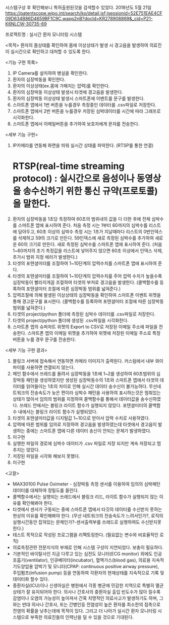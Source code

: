 시스템구상 후 확인해보니 특허출원된것을 검색할수 있었다.
2018년도 5월 21일
https://patentscope.wipo.int/search/ko/detail.jsf;jsessionid=52E751EAE4CF09D634B86D4659BF1C9C.wapp2nB?docId=KR278908869&_cid=P21-K6NLCW-30735-69

프로젝트명 : 실시간 환자 모니터링 시스템

<목적>
환자의 몸상태를 확인하여 몸에 이상상태가 발생 시
경고음을 발생하여 의료진이 실시간으로 확인하고 대처할 수
있도록 한다.

<기능 구현 목록>
1. IP Camera를 설치하여 병실을 확인한다.
2. 환자의 심장박동을 확인한다.
3. 환자의 이상상태(ex.몸에 가해지는 압력)를 확인한다.
4. 환자의 심장박동 이상상태 발생시 타겟에 경고음을 발생한다.
5. 환자의 심장박동 이상상태 발생시 스마트폰에 이벤트를 문구를 발생한다.
6. 스마트폰 앱에서 1번 버튼을 누를경우 측정중인 데이터를 .csv파일로 저장한다.
7. 스마트폰 앱에서 2번 버튼을 누를경우 저장된 심박데이터를 시간에 따라 그래프로 시각화한다.
8. 스마트폰 앱에서 이메일버튼을 추가하여 보호자에게 문자를 전송한다.

<세부 기능 구현>
1. IP카메라를 연동해 화면을 띄워 실시간 상태를 파악한다. (RTSP를 통한 연결)
   # RTSP(real-time streaming protocol) : 실시간으로 음성이나 동영상을 송수신하기 위한 통신 규약(프로토콜)을 말한다.
2. 환자의 심장박동을 1초당 측정하여 60초의 범위내의 값을 다 더한 후에 전체 심박수를 스마트폰 앱에 표시하여 준다.
   처음 측정 시는 1부터 60까지의 심박수를 리스트에 담아두고,
   60초 이상의 심박수 측정 시는 1초가 지날때마다 리스트의 0번인덱스를
   삭제하고 59의 크기로 만든다.
   59인덱스에 새로 측정된 심박수를 추가하여 새로운 60의 크기로 만든다.
   새로 측정된 심박수를 스마트폰 앱에 표시하여 준다.
   (처음 1~60까지의 초기 측정값을 리스트에 넣어주지 않으면 60초 이상에서 인덱스 삭제, 추가시 범위 지정 에러가 발생한다.)
3. 타겟의 포텐셜미터를 조절하여 1~10단계의 압력수치를 스마트폰 앱에 표시하여 준다.
4. 타겟의 포텐셜미터를 조절하여 1~10단계의 압력수치를 주어 압력 수치가 높을수록 
   심장박동이 빨라지게끔 조절하여 타겟의 부저로 경고음을 발생한다.
   (콜백함수를 등록하여 포텐셜미터 조절에 따른 심장박동 범위를 넓혀준다.)
5. 압력조절에 의해 발생된 이상상태의 심장박동을 확인하여 스마트폰 이벤트 위젯을 통해 경고문구를 표시한다.
   (콜백함수를 등록하여 포텐셜미터 조절에 따른 심장박동 범위를 넓혀준다.)
6. 타겟의 project/python 폴더에 측정된 심박수 데이터를 .csv파일로 저장한다.
7. 타겟의 project/python 폴더에 생성된 .csv파일을 시각화한다.
8. 스마트폰 앱의 슈퍼차트 위젯의 Export to CSV로 저장된 이메일 주소에 파일을 전송한다.
   스마트폰 앱의 이메일 위젯을 추가하여 위젯에 저장된 이메일 주소로 특정 버튼을 누를 경우 문구를 전송한다.
   
<세부 기능 구현 결과>
1. 블링크 서버에 접속해서 연동하면 카메라 이미지가 출력된다. 커스텀에서 내부 와이파이를 사용하면 연결되지 않는다.
2. 메인 함수에서 쓰레드를 돌려서 심장박동을 1초에 1~2를 생성하여 60초범위의 심장박동 패턴을 생성하였지만
   생성된 심장박동수의 1초와 스마트폰 앱에서 타겟의 데이터를 읽어들이는 1초의 차이로 인해 실시간 데이터 송수신이 불가능하다.
   무선네트워크의 전송속도가 늦은 편이라 심박수 패턴을 사용하여 표시하는것은 멈춰있는 상태가 많아서 임의의 범위를 지정하여
   콜백함수를 통해서 데이터값을 송수신하였다.
   쓰레드 안에서는 블링크 라이트 함수가 실행되지 않았다. 포텐셜미터의 콜백함수 내에서는 블링크 라이트 함수가 실행되었다.
3. 타겟의 포텐셜미터값을 디지털값 1~10으로 받아서 압력 수치로 사용하였다.
4. 압력에 따른 범위를 임의로 지정하여 경고음을 발생하였는데 타겟에서 경고음이 발생하는 중에는 스마트폰 앱에 다른 데이터 송신이
   안되는 문제가 발생하였다.
5. 미구현
6. 실행한 파일의 경로에 심박수 데이터가 .csv 파일로 저장 되지만 계속 저장되고 멈추지는 않았다.
7. 저장된 파일을 시각화 해보지 못했다.
8. 미구현

<고찰>
- MAX30100 Pulse Oximeter - 심장박동 측정 센서를 이용하여 임의의 심박패턴 데이터를 대체하여 정밀도를 올린다.
- 콜백함수에서는 실행되는 쓰레드에서 블링크 리드, 라이트 함수가 실행되지 않는 이유를 확인해봐야 한다.
- 타겟에서 센서가 구동되는 중에 스마트폰 앱에서 타깃의 데이터를 수신받지 못하는 현상의 이유를 확인해봐야 한다.
  (무선 네트워크의 전송속도가 느려서인가?, 로직의 실행시간동안 잡혀있는 문제인가?-센서출력부를 쓰레드로 실행하여도 수신받지못한다.)
- 테스트 목적으로 작성된 프로그램을 리팩토링한다. (필요없는 변수와 비효율적인 로직)
- 의료측정관련 전문지식의 부재로 인해 시스템 구성이 지연되었다. 보충이 필요하다.
- 기본적인 바이탈사인 지금 다루고 있는 심전도 모니터(ECG monitor) 외에도
  인공호흡기(ventilator), 인큐베이터(incubator), 혈액가스(blood gas), 
  의료용 지속적 기도양압용 압박기 및 모니터(CPAP: continuous positive airway pressure),
  주입펌프(infusion pump) 등을 연동하여 각환자의 현재상태를 지속적으로 기록 및 데이터화 할수 있다. 
- 중환자실(ICU)이나 신생아실은 병원에서 각종 병균에 민감한 지역으로 특별히 멸균상태가 잘 유지되어야 한다.
  의사나 간호사의 중환자실 출입 빈도수가 많아 질수록 감염이나 오염의 가능성이 높아져서 간혹 치명적인 의료사고가 발생하기도 하며,
  그와는 반대 의사나 간호사, 또는 간병인등 전염성이 높은 환자를 최소한의 접촉으로 전염의 확률을 낮추는데에 목적이 있다.
  그리고 더 나아가 실시간 환자 모니터링 시스템으로 부족한 의료진들의 인력난을 덜 수 있을 것으로 기대된다. 

